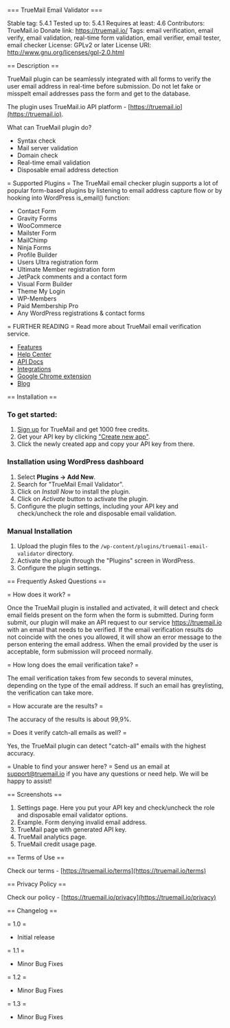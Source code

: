 === TrueMail Email Validator ===

Stable tag:        5.4.1
Tested up to:      5.4.1
Requires at least: 4.6
Contributors:      TrueMail.io
Donate link:       https://truemail.io/
Tags:              email verification, email verify, email validation, real-time form validation, email verifier, email tester, email checker
License:           GPLv2 or later
License URI:       http://www.gnu.org/licenses/gpl-2.0.html


== Description ==

TrueMail plugin can be seamlessly integrated with all forms to verify the user email address in real-time before submission.
Do not let fake or misspelt email addresses pass the form and get to the database.

The plugin uses TrueMail.io API platform - [https://truemail.io](https://truemail.io).

What can TrueMail plugin do?

- Syntax check
- Mail server validation
- Domain check
- Real-time email validation
- Disposable email address detection


= Supported Plugins =
The TrueMail email checker plugin supports a lot of popular form-based plugins by listening to email address capture flow or by hooking into WordPress is_email() function:

- Contact Form
- Gravity Forms
- WooCommerce
- Mailster Form
- MailChimp
- Ninja Forms
- Profile Builder
- Users Ultra registration form
- Ultimate Member registration form
- JetPack comments and a contact form
- Visual Form Builder
- Theme My Login
- WP-Members
- Paid Membership Pro
- Any WordPress registrations & contact forms    

= FURTHER READING =
Read more about TrueMail email verification service.

- [Features](https://truemail.io/features)
- [Help Center](https://help.truemail.io)
- [API Docs](https://developers.truemail.io/)
- [Integrations](https://truemail.io/integrations)
- [Google Chrome extension](https://chrome.google.com/webstore/detail/email-verifier/enchjidoodnbfkmidpfjlbdbjjlomfkp)
- [Blog](https://truemail.io/blog)

== Installation ==

### To get started:
1. [Sign up](https://truemail.io/app/signup) for TrueMail and get 1000 free credits.
1. Get your API key by clicking ["Create new app"](https://truemail.io/app/api-keys).
1. Click the newly created app and copy your API key from there.


### Installation using WordPress dashboard

1. Select **Plugins -> Add New**.
1. Search for "TrueMail Email Validator".
1. Click on *Install Now* to install the plugin.
1. Click on *Activate* button to activate the plugin.
1. Configure the plugin settings, including your API key and check/uncheck the role and disposable email validation.

### Manual Installation

1. Upload the plugin files to the `/wp-content/plugins/truemail-email-validator` directory.
1. Activate the plugin through the "Plugins" screen in WordPress.
1. Configure the plugin settings.


== Frequently Asked Questions ==

= How does it work? =
 
Once the TrueMail plugin is installed and activated, it will detect and check email fields present on the form when the form is submitted. During form submit, our plugin will make an API request to our service https://truemail.io with an email that needs to be verified. If the email verification results do not coincide with the ones you allowed, it will show an error message to the person entering the email address. When the email provided by the user is acceptable, form submission will proceed normally.

= How long does the email verification take? =

The email verification takes from few seconds to several minutes, depending on the type of the email address. If such an email has greylisting, the verification can take more.

= How accurate are the results? =

The accuracy of the results is about 99,9%.

= Does it verify catch-all emails as well? =

Yes, the TrueMail plugin can detect "catch-all" emails with the highest accuracy.

= Unable to find your answer here? =
Send us an email at support@truemail.io if you have any questions or need help. We will be happy to assist!

== Screenshots ==

1. Settings page. Here you put your API key and check/uncheck the role and disposable email validator options.
2. Example. Form denying invalid email address.
3. TrueMail page with generated API key. 
4. TrueMail analytics page. 
5. TrueMail credit usage page.

== Terms of Use ==

Check our terms - [https://truemail.io/terms](https://truemail.io/terms)


== Privacy Policy ==

Check our policy - [https://truemail.io/privacy](https://truemail.io/privacy)


== Changelog ==

= 1.0 =
- Initial release

= 1.1 =
- Minor Bug Fixes

= 1.2 =
- Minor Bug Fixes

= 1.3 =
- Minor Bug Fixes